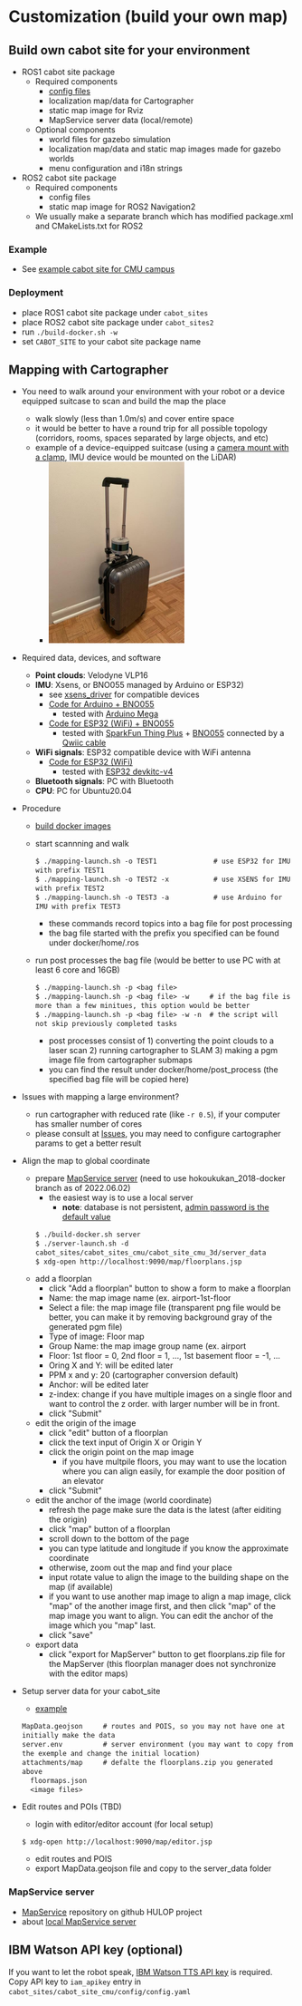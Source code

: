 # Customization (build your own map)

## Build own cabot site for your environment

- ROS1 cabot site package
  - Required components
    - [config files](map-config-format)
    - localization map/data for Cartographer
    - static map image for Rviz
    - MapService server data (local/remote)
  - Optional components
    - world files for gazebo simulation
    - localization map/data and static map images made for gazebo worlds
    - menu configuration and i18n strings
- ROS2 cabot site package
  - Required components
    - config files
    - static map image for ROS2 Navigation2
  - We usually make a separate branch which has modified package.xml and CMakeLists.txt for ROS2

### Example

- See [example cabot site for CMU campus](https://github.com/CMU-cabot/cabot_sites_cmu/tree/main/cabot_site_cmu_3d)

### Deployment

- place ROS1 cabot site package under `cabot_sites`
- place ROS2 cabot site package under `cabot_sites2`
- run `./build-docker.sh -w`
- set `CABOT_SITE` to your cabot site package name

## Mapping with Cartographer
- You need to walk around your environment with your robot or a device equipped suitcase to scan and build the map the place
  - walk slowly (less than 1.0m/s) and cover entire space
  - it would be better to have a round trip for all possible topology (corridors, rooms, spaces separated by large objects, and etc)
  - example of a device-equipped suitcase (using a [camera mount with a clamp](https://www.smallrig.com/smallrig-crab-shaped-clamp-magic-arm-with-ball-head-3724.html), IMU device would be mounted on the LiDAR)
    - <img alt="a suitcase equipped with a lidar" src="suitcase_for_mapping.jpg" width="240"/>
- Required data, devices, and software
  - **Point clouds**: Velodyne VLP16
  - **IMU**: Xsens, or BNO055 managed by Arduino or ESP32)
    - see [xsens_driver](https://wiki.ros.org/xsens_driver) for compatible devices
    - [Code for Arduino + BNO055](https://github.com/CMU-cabot/cabot-arduino)
      - tested with [Arduino Mega](https://store.arduino.cc/products/arduino-mega-2560-rev3)
    - [Code for ESP32 (WiFi) + BNO055](https://github.com/CMU-cabot/WiFiScan/tree/wifi-imu-class)
      - tested with [SparkFun Thing Plus](https://www.sparkfun.com/products/15663) + [BNO055](https://www.adafruit.com/product/4646) connected by a [Qwiic cable](https://www.adafruit.com/product/4399)
  - **WiFi signals**: ESP32 compatible device with WiFi antenna
    - [Code for ESP32 (WiFi)](https://github.com/CMU-cabot/WiFiScan)
      - tested with [ESP32 devkitc-v4](https://docs.espressif.com/projects/esp-idf/en/latest/esp32/hw-reference/esp32/get-started-devkitc.html)
  - **Bluetooth signals**: PC with Bluetooth
  - **CPU**: PC for Ubuntu20.04
- Procedure
  - [build docker images](../README.md#build-docker-images)
  - start scannning and walk
    ```
    $ ./mapping-launch.sh -o TEST1              # use ESP32 for IMU with prefix TEST1
    $ ./mapping-launch.sh -o TEST2 -x           # use XSENS for IMU with prefix TEST2
    $ ./mapping-launch.sh -o TEST3 -a           # use Arduino for IMU with prefix TEST3
    ```
    - these commands record topics into a bag file for post processing
    - the bag file started with the prefix you specified can be found under docker/home/.ros

  - run post processes the bag file (would be better to use PC with at least 6 core and 16GB)
    ```
    $ ./mapping-launch.sh -p <bag file>
    $ ./mapping-launch.sh -p <bag file> -w     # if the bag file is more than a few minitues, this option would be better
    $ ./mapping-launch.sh -p <bag file> -w -n  # the script will not skip previously completed tasks
    ```
    - post processes consist of 1) converting the point clouds to a laser scan 2) running cartographer to SLAM 3) making a pgm image file from cartographer submaps
    - you can find the result under docker/home/post_process (the specified bag file will be copied here)

- Issues with mapping a large environment?
  - run cartographer with reduced rate (like `-r 0.5`), if your computer has smaller number of cores
  - please consult at [Issues](/issues), you may need to configure cartographer params to get a better result

- Align the map to global coordinate
  - prepare [MapService server](https://github.com/daisukes/MapService/tree/hokoukukan_2018-docker) (need to use hokoukukan_2018-docker branch as of 2022.06.02)
    - the easiest way is to use a local server
      - **note**: database is not persistent, [admin password is the default value](https://github.com/hulop/MapService/blob/master/MapService/SETUP.md#administration)
    ```
    $ ./build-docker.sh server
    $ ./server-launch.sh -d cabot_sites/cabot_sites_cmu/cabot_site_cmu_3d/server_data
    $ xdg-open http://localhost:9090/map/floorplans.jsp
    ```
  - add a floorplan
    - click "Add a floorplan" button to show a form to make a floorplan
    - Name: the map image name (ex. airport-1st-floor
    - Select a file: the map image file (transparent png file would be better, you can make it by removing background gray of the generated pgm file)
    - Type of image: Floor map
    - Group Name: the map image group name (ex. airport
    - Floor: 1st floor = 0, 2nd floor = 1, ..., 1st basement floor = -1, ...
    - Oring X and Y: will be edited later
    - PPM x and y: 20 (cartographer conversion default)
    - Anchor: will be edited later
    - z-index: change if you have multiple images on a single floor and want to control the z order. with larger number will be in front.
    - click "Submit"
  - edit the origin of the image
    - click "edit" button of a floorplan
    - click the text input of Origin X or Origin Y
    - click the origin point on the map image
      - if you have multpile floors, you may want to use the location where you can align easily, for example the door position of an elevator
    - click "Submit"
  - edit the anchor of the image (world coordinate)
    - refresh the page make sure the data is the latest (after eiditing the origin)
    - click "map" button of a floorplan
    - scroll down to the bottom of the page
    - you can type latitude and longitude if you know the approximate coordinate
    - otherwise, zoom out the map and find your place
    - input rotate value to align the image to the building shape on the map (if available)
    - if you want to use another map image to align a map image, click "map" of the another image first, and then click "map" of the map image you want to align. You can edit the anchor of the image which you "map" last.
    - click "save"
  - export data
    - click "export for MapServer" button to get floorplans.zip file for the MapServer (this floorplan manager does not synchronize with the editor maps)
- Setup server data for your cabot_site
  - [example](https://github.com/CMU-cabot/cabot_sites_cmu/tree/main/cabot_site_cmu_3d/server_data)
  ```
  MapData.geojson     # routes and POIS, so you may not have one at initially make the data
  server.env          # server environment (you may want to copy from the exemple and change the initial location)
  attachments/map     # defalte the floorplans.zip you generated above
    floormaps.json
    <image files>
  ```
- Edit routes and POIs (TBD)
  - login with editor/editor account (for local setup)
  ```
  $ xdg-open http://localhost:9090/map/editor.jsp
  ```
  - edit routes and POIS
  - export MapData.geojson file and copy to the server_data folder

### MapService server

- [MapService](https://github.com/hulop/MapService) repository on github HULOP project
- about [local MapService server](local-map-service.md)

## IBM Watson API key (optional)

If you want to let the robot speak, [IBM Watson TTS API key](https://cloud.ibm.com/apidocs/text-to-speech) is required.
Copy API key to `iam_apikey` entry in `cabot_sites/cabot_site_cmu/config/config.yaml`
